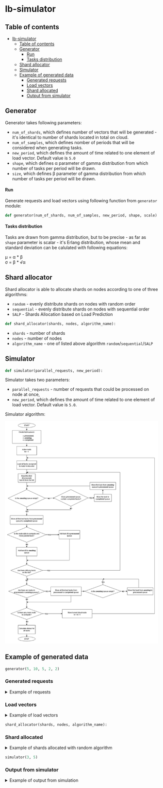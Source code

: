 # lb-simulator

## Table of contents

- [lb-simulator](#lb-simulator)
  * [Table of contents](#table-of-contents)
  * [Generator](#generator)
      - [Run](#run)
      - [Tasks distribution](#tasks-distribution)
  * [Shard allocator](#shard-allocator)
  * [Simulator](#simulator)
  * [Example of generated data](#example-of-generated-data)
    + [Generated requests](#generated-requests)
    + [Load vectors](#load-vectors)
    + [Shard allocated](#shard-allocated)
    + [Output from simulator](#output-from-simulator)

 
## Generator

Generator takes following parameters:
- `num_of_shards`, which defines number of vectors that will be generated - it's identical to number of shards located in total on cloud.
- `num_of_samples`, which defines nomber of periods that will be considered when generating tasks.
- `new_period`, which defines the amount of time related to one element of load vector. Default value is `5.0`
- `shape`, which defines &alpha; parameter of gamma distribution from which number of tasks per period will be drawn.
- `size`, which defines &beta; parameter of gamma distribution from which number of tasks per period will be drawn.
 
#### Run

Generate requests and load vectors using following function from `generator` module:
```python
def generator(num_of_shards, num_of_samples, new_period, shape, scale)
```

#### Tasks distribution

Tasks are drawn from gamma distribution, but to be precise - as far as `shape` parameter is scalar -  it's Erlang distribution, whose mean and standard deviation can be calulated with following equations:

 &mu; = &alpha; * &beta; </br>
 &sigma; =  &beta; * √&alpha;


## Shard allocator

Shard allocator is able to allocate shards on nodes according to one of three algorithms:
- `random` - evenly distribute shards on nodes with random order
- `sequential` - evenly distribute shards on nodes with sequential order
- `SALP` - Shards Allocation based on Load Prediction

```python
def shard_allocator(shards, nodes, algorithm_name):
```

- `shards` - number of shards
- `nodes` - number of nodes
- `algorithm_name` - one of listed above algorithm `random`/`sequential`/`SALP`


## Simulator

```python
def simulator(parallel_requests, new_period):
```

Simulator takes two parameters:
- `parallel_requests` - number of requests that could be processed on node at once,
- `new_period`, which defines the amount of time related to one element of load vector. Default value is `5.0`.


Simulator algorithm:

![simulator algorithm](./simulator/simulator_algorithm_EN.png)


## Example of generated data


```python
generator(5, 10, 5, 2, 2)
```

### Generated requests

<details>
 <summary>
Example of requests
 </summary>

|  id  |timestamp|shard|load  |
|------|---------|-----|------|
|0     |1.56     |1    |12.221|
|1     |2.895    |1    |8.789 |
|2     |3.765    |3    |4.164 |
|3     |10.0     |3    |2.007 |
|4     |10.22    |5    |3.824 |
|5     |10.45    |1    |4.14  |
|6     |10.605   |2    |7.647 |
|7     |12.44    |1    |3.452 |
|8     |14.29    |5    |3.069 |
|9     |16.88    |3    |3.781 |
|10    |19.63    |5    |5.0   |
|11    |20.91    |2    |8.126 |
|12    |23.275   |4    |3.159 |
|13    |23.665   |5    |3.319 |
|14    |25.32    |4    |6.323 |
|15    |25.91    |4    |0.938 |
|16    |25.95    |1    |12.248|
|17    |26.415   |1    |4.473 |
|18    |26.57    |5    |0.577 |
|19    |27.775   |2    |5.004 |
|20    |28.315   |5    |5.905 |
|21    |30.065   |4    |4.648 |
|22    |30.555   |2    |5.702 |
|23    |31.135   |5    |15.114|
|24    |31.195   |4    |3.907 |
|25    |31.505   |3    |0.329 |
|26    |31.62    |3    |3.506 |
|27    |34.13    |4    |4.986 |
|28    |36.065   |2    |9.23  |
|29    |37.085   |1    |0.613 |
|30    |39.42    |2    |2.097 |
|31    |41.39    |5    |0.963 |
|32    |41.42    |4    |4.456 |
|33    |44.585   |4    |1.779 |
|34    |46.305   |5    |2.526 |
|35    |47.535   |2    |2.493 |
|36    |49.105   |5    |2.03  |


</details>

### Load vectors

<details>
 <summary>
Example of load vectors
 </summary>

| [1] | [2] | [3] | [4] | [5] | [6] | [7] | [8] | [9] | [10] | [11] |
|-----|-----|-----|-----|-----|-----|-----|-----|-----|-----|-----|
|3.109|0.0  |4.921|0.178 |0.0   |2.527 |0.178 |2.211|0.0  |0.0  |0.0  |
|0.0  |0.0  |0.879|0.65  |0.818 |1.252 |1.445 |2.154|0.303|1.982|0.006|
|0.247|0.586|0.401|0.624 |0.132 |0.0   |0.742 |0.025|0.0  |0.0  |0.0  |
|0.0  |0.0  |0.0  |0.0   |0.345 |1.411 |2.194 |0.843|0.799|0.448|0.0  |
|0.0  |0.0  |0.907|0.546 |1.193 |0.849 |2.617 |1.0  |0.193|3.152|0.227|



</details>


```python
shard_allocator(shards, nodes, algorithm_name):
```

### Shard allocated

<details>
 <summary>
Example of shards allocated with random algorithm
 </summary>

|shard|node |
|-----|-----|
|1    |2    |
|2    |2    |
|3    |1    |
|4    |1    |
|5    |2    |

</details>


```python
simulator(3, 5)
```

### Output from simulator

<details>
 <summary>
Example of output from simulation
 </summary>

|id   |timestamp|shard|load  |expected_end_time|actual_end_time|delay |
|-----|---------|-----|------|-----------------|---------------|------|
|0    |1.56     |1    |12.221|13.781           |13.781         |0.0   |
|1    |2.895    |1    |8.789 |11.684           |11.684         |0.0   |
|2    |3.765    |3    |4.164 |7.929            |7.929          |0.0   |
|3    |10.0     |3    |2.007 |12.007           |12.007         |0.0   |
|4    |10.22    |5    |3.824 |14.044           |14.044         |0.0   |
|6    |10.605   |2    |7.647 |18.252           |18.252         |0.0   |
|5    |11.684   |1    |4.14  |14.59            |15.824         |1.234 |
|7    |12.44    |1    |3.452 |15.892           |15.892         |0.0   |
|8    |14.29    |5    |3.069 |17.359           |17.359         |0.0   |
|9    |16.88    |3    |3.781 |20.661           |20.661         |0.0   |
|10   |19.63    |5    |5.0   |24.63            |24.63          |0.0   |
|11   |20.91    |2    |8.126 |29.036           |29.036         |0.0   |
|12   |23.275   |4    |3.159 |26.434           |26.434         |0.0   |
|13   |23.665   |5    |3.319 |26.984           |26.984         |0.0   |
|14   |25.32    |4    |6.323 |31.643           |31.643         |0.0   |
|15   |25.91    |4    |0.938 |26.848           |26.848         |0.0   |
|17   |26.434   |1    |4.473 |30.888           |30.907         |0.019 |
|18   |26.57    |5    |0.577 |27.147           |27.147         |0.0   |
|16   |26.848   |1    |12.248|38.198           |39.096         |0.898 |
|19   |27.775   |2    |5.004 |32.779           |32.779         |0.0   |
|20   |28.315   |5    |5.905 |34.22            |34.22          |0.0   |
|22   |30.555   |2    |5.702 |36.257           |36.257         |0.0   |
|21   |30.907   |4    |4.648 |34.713           |35.555         |0.842 |
|25   |31.643   |3    |0.329 |31.834           |31.972         |0.138 |
|24   |31.972   |4    |3.907 |35.102           |35.879         |0.777 |
|23   |32.779   |5    |15.114|46.249           |47.893         |1.644 |
|26   |35.555   |3    |3.506 |35.126           |39.061         |3.935 |
|27   |35.879   |4    |4.986 |39.116           |40.865         |1.749 |
|28   |36.065   |2    |9.23  |45.295           |45.295         |0.0   |
|29   |39.061   |1    |0.613 |37.698           |39.674         |1.976 |
|30   |39.42    |2    |2.097 |41.517           |41.517         |0.0   |
|32   |41.42    |4    |4.456 |45.876           |45.876         |0.0   |
|31   |41.517   |5    |0.963 |42.353           |42.48          |0.127 |
|33   |44.585   |4    |1.779 |46.364           |46.364         |0.0   |
|34   |46.305   |5    |2.526 |48.831           |48.831         |0.0   |
|35   |47.535   |2    |2.493 |50.028           |50.028         |0.0   |
|36   |49.105   |5    |2.03  |51.135           |51.135         |0.0   |

</details>
